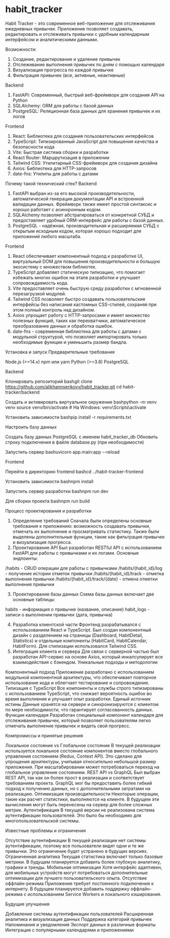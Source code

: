 # habit_tracker

Habit Tracker - это современное веб-приложение для отслеживания ежедневных привычек. Приложение позволяет создавать, редактировать и отслеживать привычки с удобным календарным интерфейсом и аналитическими данными.

Возможности:

1. Создание, редактирование и удаление привычек
2. Отслеживание выполнения привычек по дням с помощью календаря
3. Визуализация прогресса по каждой привычке
4. Фильтрация привычек (все, активные, неактивные)

Backend

1. FastAPI: Современный, быстрый веб-фреймворк для создания API на Python
2. SQLAlchemy: ORM для работы с базой данных
3. PostgreSQL: Реляционная база данных для хранения привычек и их логов

Frontend

1. React: Библиотека для создания пользовательских интерфейсов
2. TypeScript: Типизированный JavaScript для повышения качества и безопасности кода
3. Vite: Быстрая система сборки и разработки
4. React Router: Маршрутизация в приложении
5. Tailwind CSS: Утилитарный CSS-фреймворк для создания дизайна
6. Axios: Библиотека для HTTP-запросов
7. date-fns: Утилиты для работы с датами

Почему такой технический стек?
Backend

1. FastAPI выбран из-за его высокой производительности, автоматической генерации документации API и встроенной валидации данных. Фреймворк также имеет простой синтаксис и хорошо работает с асинхронным кодом.
2. SQLAlchemy позволяет абстрагироваться от конкретной СУБД и предоставляет удобный ORM-интерфейс для работы с базой данных.
3. PostgreSQL - надёжная, производительная и расширяемая СУБД с открытым исходным кодом, которая хорошо подходит для приложений любого масштаба.

Frontend

1. React обеспечивает компонентный подход к разработке UI, виртуальный DOM для повышения производительности и большую экосистему с множеством библиотек.
2. TypeScript добавляет статическую типизацию, что помогает избежать многих ошибок на этапе разработки и улучшает сопровождаемость кода.
3. Vite предоставляет очень быструю среду разработки с мгновенной перезагрузкой модулей.
4. Tailwind CSS позволяет быстро создавать пользовательские интерфейсы без написания кастомных CSS-стилей, сохраняя при этом полный контроль над дизайном.
5. Axios упрощает работу с HTTP-запросами и имеет множество полезных функций, таких как перехватчики, автоматическое преобразование данных и обработка ошибок.
6. date-fns - современная библиотека для работы с датами с модульной структурой, что позволяет импортировать только необходимые функции и уменьшить размер бандла.

Установка и запуск
Предварительные требования

Node.js (>=14.x)
npm или yarn
Python (>=3.8)
PostgreSQL

Backend

Клонировать репозиторий
bashgit clone https://github.com/alikhannserikovv/habit_tracker.git
cd habit-tracker/backend

Создать и активировать виртуальное окружение
bashpython -m venv venv
source venv/bin/activate  # На Windows: venv\Scripts\activate

Установить зависимости
bashpip install -r requirements.txt

Настроить базу данных

Создать базу данных PostgreSQL с именем habit_tracker_db
Обновить строку подключения в файле database.py (при необходимости)


Запустить сервер
bashuvicorn app.main:app --reload


Frontend

Перейти в директорию frontend
bashcd ../habit-tracker-frontend

Установить зависимости
bashnpm install

Запустить сервер разработки
bashnpm run dev

Для сборки проекта
bashnpm run build


Процесс проектирования и разработки
1. Определение требований
Сначала были определены основные требования к приложению: возможность создавать привычки, отмечать их выполнение и просматривать статистику. Также были выделены дополнительные функции, такие как фильтрация привычек и визуализация прогресса.
2. Проектирование API
Был разработан RESTful API с использованием FastAPI для работы с привычками и их логами. Основные эндпоинты:

/habits - CRUD операции для работы с привычками
/habits/{habit_id}/log - получение истории отметок привычки
/habits/{habit_id}/track - отметка выполнения привычки
/habits/{habit_id}/track/{date} - отмена отметки выполнения привычки

3. Проектирование базы данных
Схема базы данных включает две основные таблицы:

habits - информация о привычке (название, описание)
habit_logs - записи о выполнении привычек (дата, привычка)

4. Разработка клиентской части
Фронтенд разрабатывался с использованием React и TypeScript. Был создан компонентный дизайн с разделением на страницы (Dashboard, HabitDetail, Statistics) и отдельные компоненты (HabitCard, HabitCalendar, HabitForm). Для стилизации использовался Tailwind CSS.
5. Интеграция клиента и сервера
Для связи с серверной частью был разработан API-сервис на основе Axios, который инкапсулирует все взаимодействия с бэкендом.
Уникальные подходы и методологии

Компонентный подход
Приложение разработано с использованием модульной компонентной архитектуры, что обеспечивает повторное использование кода и облегчает тестирование и сопровождение.
Типизация с TypeScript
Все компоненты и службы строго типизированы с использованием TypeScript, что снижает вероятность ошибок во время выполнения и улучшает опыт разработки.
Единый источник истины
Данные хранятся на сервере и синхронизируются с клиентом по мере необходимости, что гарантирует согласованность данных.
Функции календаря
Разработан специальный компонент календаря для отслеживания привычек, который позволяет пользователям легко отмечать выполнение привычек и видеть свой прогресс.

Компромиссы и принятые решения

Локальное состояние vs Глобальное состояние
В текущей реализации используется локальное состояние компонентов вместо глобального управления состоянием (Redux, Context API). Это сделано для упрощения архитектуры, учитывая относительно небольшой размер приложения. При масштабировании может потребоваться переход на глобальное управление состоянием.
REST API vs GraphQL
Был выбран REST API, так как он более прост в реализации и соответствует требованиям проекта. GraphQL мог бы предоставить более гибкий подход к получению данных, но с дополнительными затратами на реализацию.
Оптимизация производительности
Некоторые операции, такие как расчет статистики, выполняются на клиенте. В будущем эти вычисления могут быть перенесены на сервер для более сложных метрик.
Аутентификация
В текущей версии не реализована система аутентификации пользователей. Это было бы необходимо для многопользовательской системы.

Известные проблемы и ограничения

Отсутствие аутентификации
В текущей реализации нет системы аутентификации, поэтому все пользователи видят одни и те же привычки. Это ограничение будет устранено в будущих версиях.
Ограниченная аналитика
Текущая статистика включает только базовые метрики. В будущем планируется добавить более глубокую аналитику, графики и тренды.
Мобильная оптимизация
Хотя интерфейс адаптивен, для мобильных устройств могут потребоваться дополнительные оптимизации для лучшего пользовательского опыта.
Отсутствие оффлайн-режима
Приложение требует постоянного подключения к интернету. В будущем планируется добавить поддержку оффлайн-режима с использованием Service Workers и локального кэширования.

Будущие улучшения

Добавление системы аутентификации пользователей
Расширенная аналитика и визуализация данных
Поддержка категорий привычек
Напоминания и уведомления
Экспорт данных в различные форматы
Интеграция с популярными календарями и приложениями

